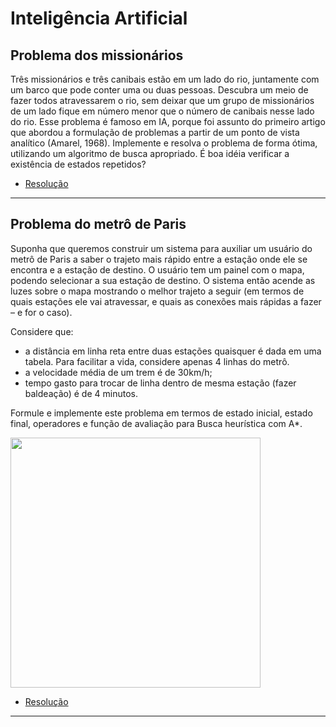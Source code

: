 # Inteligência Artificial

## Problema dos missionários

Três missionários e três canibais estão em um lado do rio, juntamente com um
barco que pode conter uma ou duas pessoas. Descubra um meio de fazer todos
atravessarem o rio, sem deixar que um grupo de missionários de um lado fique em
número menor que o número de canibais nesse lado do rio. Esse problema é famoso
em IA, porque foi assunto do primeiro artigo que abordou a formulação de problemas a
partir de um ponto de vista analítico (Amarel, 1968).
Implemente e resolva o problema de forma ótima, utilizando um algoritmo de busca
apropriado. É boa idéia verificar a existência de estados repetidos?

 - [Resolução](https://github.com/liliangisellyps/inteligencia-artificial/tree/master/missionarios)

---

## Problema do metrô de Paris

Suponha que queremos construir um sistema para auxiliar um usuário do metrô de Paris a saber o trajeto mais rápido entre a estação onde ele se encontra e a estação de destino. O usuário tem um painel com o mapa, podendo selecionar a sua estação
de destino. O sistema então acende as luzes sobre o mapa mostrando o melhor trajeto a seguir (em termos de quais estações ele vai atravessar, e quais as conexões mais rápidas a fazer – e for o caso).

Considere que:
- a distância em linha reta entre duas estações quaisquer é dada em uma tabela.
Para facilitar a vida, considere apenas 4 linhas do metrô.
- a velocidade média de um trem é de 30km/h;
- tempo gasto para trocar de linha dentro de mesma estação (fazer baldeação) é de
4 minutos.

Formule e implemente este problema em termos de estado inicial, estado final, operadores e função de avaliação para Busca heurística com A*.

<img height="400em" src=" https://images-ext-2.discordapp.net/external/d_nAC0yVTFo6SQKhe0JUHXbiNL08B33XlU2l1vq1llk/%3Fraw%3Dtrue/https/github.com/vhsabino/astar-paris-subway-simplified/blob/main/map/paris-subway-map-simplified.png?width=499&height=498"/>


- [Resolução](https://github.com/liliangisellyps/inteligencia-artificial/tree/master/paris)
---


